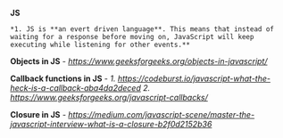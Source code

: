 
**JS**

    *1. JS is **an evert driven language**. This means that instead of waiting for a response before moving on, JavaScript will keep executing while listening for other events.** 

**Objects in JS** - *https://www.geeksforgeeks.org/objects-in-javascript/*

**Callback functions in JS** - 
  *1. https://codeburst.io/javascript-what-the-heck-is-a-callback-aba4da2deced*
  *2. https://www.geeksforgeeks.org/javascript-callbacks/*
 
**Closure in JS** - *https://medium.com/javascript-scene/master-the-javascript-interview-what-is-a-closure-b2f0d2152b36*
